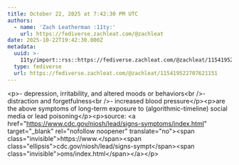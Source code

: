 ```yaml
---
title: October 22, 2025 at 7:42:30 PM UTC
authors:
  - name: 'Zach Leatherman :11ty:'
    url: https://fediverse.zachleat.com/@zachleat
date: 2025-10-22T19:42:30.000Z
metadata:
  uuid: >-
    11ty/import::rss::https://fediverse.zachleat.com/@zachleat/115419522707621151
  type: fediverse
  url: https://fediverse.zachleat.com/@zachleat/115419522707621151
---
```

\<p>- depression, irritability, and altered moods or behaviors\<br />- distraction and forgetfulness\<br />- increased blood pressure\</p>\<p>are the above symptoms of long-term exposure to (algorithmic-timeline) social media or lead poisoning\</p>\<p>source: \<a href="https://www.cdc.gov/niosh/lead/signs-symptoms/index.html" target="\_blank" rel="nofollow noopener" translate="no">\<span class="invisible">https://www.\</span>\<span class="ellipsis">cdc.gov/niosh/lead/signs-sympt\</span>\<span class="invisible">oms/index.html\</span>\</a>\</p>
